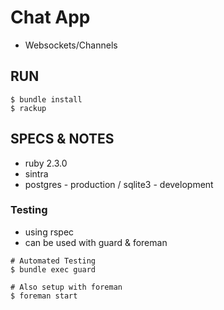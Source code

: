 # Chat App
- Websockets/Channels

## RUN
```
$ bundle install
$ rackup
```

## SPECS & NOTES
- ruby 2.3.0
- sintra
- postgres - production / sqlite3 - development

### Testing
- using rspec 
- can be used with guard & foreman

```
# Automated Testing
$ bundle exec guard

# Also setup with foreman
$ foreman start
```

